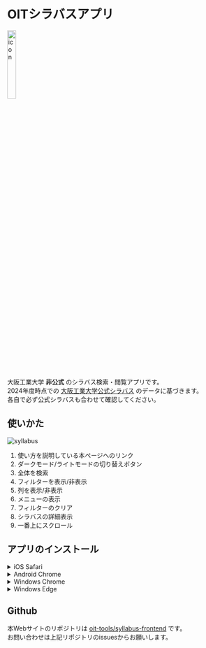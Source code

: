 # OITシラバスアプリ

<img src="https://raw.githubusercontent.com/oit-tools/syllabus-frontend/master/public/icon.png" width="20%" alt="icon">  

大阪工業大学 **非公式** のシラバス検索・閲覧アプリです。  
2024年度時点での [大阪工業大学公式シラバス](https://www.oit.ac.jp/japanese/syllabus/index.html) のデータに基づきます。  
各自で必ず公式シラバスも合わせて確認してください。  

## 使いかた

![syllabus](https://raw.githubusercontent.com/oit-tools/syllabus-frontend/master/public/usage.png)

1. 使い方を説明している本ページへのリンク
2. ダークモード/ライトモードの切り替えボタン
3. 全体を検索
4. フィルターを表示/非表示
5. 列を表示/非表示
6. メニューの表示
7. フィルターのクリア
8. シラバスの詳細表示
9. 一番上にスクロール

## アプリのインストール

<details>
<summary>iOS Safari</summary>
1. ツールバーの真ん中にある「追加・共有・保存」ボタンをタップ  
2. メニューから「ホーム画面に追加」をタップ  
</details>

<details>
<summary>Android Chrome</summary>
1. 右上の︙をタップ  
2. アプリをインストールをタップ  
3. インストールをタップ  
</details>

<details>
<summary>Windows Chrome</summary>
1. 右上の︙をクリック  
2. 「OITシラバスアプリ」をインストール…をクリック  
3. インストールをクリック  
</details>

<details>
<summary>Windows Edge</summary>
1. 右上の…をクリック  
2. アプリをクリック  
3. OITシラバスアプリのインストールをクリック  
4. インストールをクリック  
</details>

## Github

本Webサイトのリポジトリは [oit-tools/syllabus-frontend](https://github.com/oit-tools/syllabus-frontend) です。  
お問い合わせは上記リポジトリのissuesからお願いします。  
